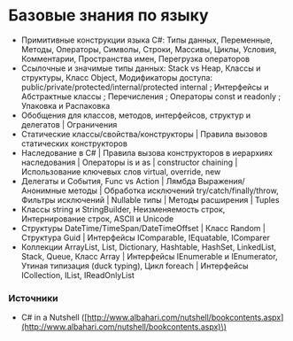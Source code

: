 # Базовые знания по языку

* Примитивные конструкции языка C\#: Типы данных, Переменные, Методы, Операторы, Символы, Строки, Массивы, Циклы, Условия, Комментарии, Пространства имен, Перегрузка операторов
* Ссылочные и значимые типы данных: Stack vs Heap, Классы и структуры, Класс Object, Модификаторы доступа: public/private/protected/internal/protected internal ; Интерфейсы и Абстрактные классы ; Перечисления ; Операторы const и readonly ; Упаковка и Распаковка
* Обобщения для классов, методов, интерфейсов, структур и делегатов \| Ограничения
* Cтатические классы/свойства/конструкторы \| Правила вызовов статических конструкторов
* Наследование в С\# \| Правила вызова конструкторов в иерархиях наследования \| Операторы is и as \| constructor chaining \| Использование ключевых слов virtual, override, new
* Делегаты и События, Func vs Action \| Лямбда Выражения/Анонимные методы \| Обработка исключений try/catch/finally/throw, Фильтры исключений \| Nullable типы \| Методы расширения \| Tuples
* Классы string и StringBuilder, Неизменяемость строк, Интернирование строк, ASCII и Unicode
* Структуры DateTime/TimeSpan/DateTimeOffset \| Класс Random \| Структура Guid \| Интерфейсы IComparable, IEquatable, IComparer
* Коллекции ArrayList, List, Dictionary, Hashtable, HashSet, LinkedList, Stack, Queue, Класс Array \| Интерфейсы IEnumerable и IEnumerator, Утиная типизация \(duck typing\), Цикл foreach \| Интерфейсы ICollection, IList, IReadOnlyList

### Источники

* C\# in a Nutshell \([http://www.albahari.com/nutshell/bookcontents.aspx](http://www.albahari.com/nutshell/bookcontents.aspx)\)





